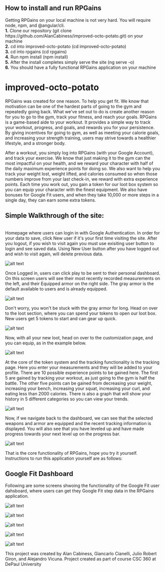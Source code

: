 <h2>How to install and run RPGains</h2>
Getting RPGains on your local machine is not very hard. 
You will require node, npm, and @angular/cli.<br>
<b>1.</b> Clone our repository (git clone https://github.com/AlanCabiness/improved-octo-potato.git) on your machine <br>
<b>2.</b> cd into improved-octo-potato (cd improved-octo-potato)<br>
<b>3.</b> cd into rpgains (cd rpgains)<br>
<b>4.</b> Run npm install (npm install)<br>
<b>5.</b> After the install completes simply serve the site (ng serve -o)<br>
<b>6.</b> You should have a fully functional RPGains application on your machine <br>

# improved-octo-potato
RPGains was created for one reason. To help you get fit. We know that motivation can be one of the hardest parts of going to the gym and repeatedly going back. What we've set out to do is create another reason for you to go to the gym, track your fitness, and reach your goals. RPGains is a game-based aide to your workout. It provides a simple way to track your workout, progress, and goals, and rewards you for your persistence. By giving incentives for going to gym, as well as meeting your calorie goals, and increasing your strength training, users may strive towards a healthier lifestyle, and a stronger body.

After a workout, you simply log into RPGains (with your Google Account), and track your exercise. We know that just making it to the gym can the most impactful on your health, and we reward your character with  half of the daily maximum experience points for doing so. We also want to help you track your weight lost, weight lifted, and calories consumed so when those numbers improve from your last check-in, we reward with extra experience points. Each time you work out, you gain a token for our loot box system so you can equip your character with the finest equipment. We also have bonuses for Google Fit users, and when they take 10,000 or more steps in a single day, they can earn some extra tokens.

<h2><b>Simple Walkthrough of the site:</b></h2><br>
Homepage where users can login in with Google Authentication. In order for your data to save, click New user if it's your first time visiting the site. After you logout, if you wish to visit again you must use exisiting user button to login and see saved data. Using New User button after you have logged out and wish to visit again, will delete previous data.

![alt text](https://i.imgur.com/YD2YmM1.jpg)

Once Logged in, users can click play to be sent to their personal dashboard. On this screen users will see their most recently recorded measurements on the left, and their Equipped  armor on the right side. The gray armor is the default available to users and is already equipped.

![alt text](https://i.imgur.com/BLB7DyK.png)

Don't worry, you won't be stuck with the gray armor for long. Head on over to the loot section, where you can spend your tokens to open our loot box. New users get 5 tokens to start and can gear up quick.

![alt text](https://i.gyazo.com/f015deb3fdf45350f59d58caa040f9ea.gif)

Now, with all your new loot, head on over to the customization page, and you can equip, as in the example below.

![alt text](https://i.gyazo.com/d35b9a805436a53b0dc9faf7eb387c36.gif)

At the core of the token system and the tracking functionality is the tracking page. Here you enter your measurements and they will be added to your profile.  There are 10 possible experience points to be gained here. The first 5 are gained by tracking your workout, as just going to the gym is half the battle. The other five points can be gained from decreasing your weight, increasing your bench, increasing your squat, increasing your curl, and eating less than 2000 calories. There is also a graph that will show your history in 5 different categories so you can view your trends.

![alt text](https://i.imgur.com/f208aNM.png)

Now, if we navigate back to the dashboard, we can see that the selected weapons and armor are equipped and the recent tracking information is displayed. You will also see that you have leveled up and have made progress towards your next level up on the progress bar.

![alt text](https://i.imgur.com/zZDeDpT.png)

That is the core functionality of RPGains, hope you try it yourself.
Instructions to run this application yourself are as follows:




<h2>Google Fit Dashboard</h2>
Following are some screens shwoing the functionality of the Google Fit user dahsboard, where users can get they Google Fit step data in the RPGains application.

![alt text](https://i.imgur.com/XowoBL9.png)

![alt text](https://i.imgur.com/lUt1kB8.png)

![alt text](https://i.imgur.com/28dqyqm.png)

![alt text](https://i.imgur.com/0LUdUdH.png)

![alt text](https://i.imgur.com/rtVTWRN.png)


This project was created by Alan Cabiness, Giancarlo Cianelli, Julio Robert Giron, and Alejandro Vicuna.
Project created as part of course CSC 360 at DePaul University

